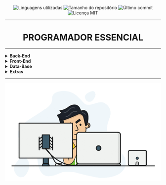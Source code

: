 <p align="center">
    <!-- languages -->
    <img src="https://img.shields.io/github/languages/count/Dev-HideyukiTakahashi/essencial?style=social"
        alt="Linguagens utilizadas">
    <!-- repo size -->
    <img src="https://img.shields.io/github/repo-size/Dev-HideyukiTakahashi/essencial?style=social"
        alt="Tamanho do repositório">
    <!-- last commit -->
    <img src="https://img.shields.io/github/last-commit/Dev-HideyukiTakahashi/essencial?style=social"
        alt="Último commit">
    <!-- licence MIT -->
    <img src="https://img.shields.io/github/license/Dev-HideyukiTakahashi/essencial?style=social" alt="Licença MIT">
</p>
<hr>
<h1 align="center">PROGRAMADOR ESSENCIAL</h1>
<hr>

<details>
    <summary><strong>Back-End</strong></summary>
    <br />
    <div align="left">
<!-- JAVA -->
        <table border=1>
            <tr>
                <th colspan="2">Java</th>
            </tr>
            <tr>
                <th colspan="2"></th>
            </tr>
            <tr>
                <th>Tópico</th>
                <th>Status</th>
            </tr>
            <tr>
                <td align="center">Espaço para tópico já aprendido</td>
                <td align="center">✔️</td>
            </tr>
            <tr>
                <td align="center">Espaço para tópico que está em aprendizado</td>
                <td align="center">👨🏻‍🎓📚</td>
            </tr>
            <tr>
                <td align="center">Espaço para tópico que vou aprender no futuro</td>
                <td align="center">🌱</td>
            </tr>
        </table>
    </div>
</details>

<!-- FRONT-END -->
<details>
    <summary><strong>Front-End</strong></summary>
    <br />
    <div align="left">
        <table border=1>
            <tr>
                <th colspan="2">HTML5</th>
            </tr>
            <tr>
                <th colspan="2"></th>
            </tr>
            <tr>
                <th>Tópico</th>
                <th>Status</th>
            </tr>
            <tr>
                <td align="center">Espaço para tópico já aprendido</td>
                <td align="center">✔️</td>
            </tr>
            <tr>
                <td align="center">Espaço para tópico que está em aprendizado</td>
                <td align="center">👨🏻‍🎓📚</td>
            </tr>
            <tr>
                <td align="center">Espaço para tópico que vou aprender no futuro</td>
                <td align="center">🌱</td>
            </tr>
        </table>
    </div>
</details>

<!-- DATA-BASE -->
<details>
    <summary><strong>Data-Base</strong></summary>
    <br />
    <div align="left">
        <table border=1>
            <tr>
                <th colspan="2">MySQL</th>
            </tr>
            <tr>
                <th colspan="2"></th>
            </tr>
            <tr>
                <th>Tópico</th>
                <th>Status</th>
            </tr>
            <tr>
                <td align="center">Espaço para tópico já aprendido</td>
                <td align="center">✔️</td>
            </tr>
            <tr>
                <td align="center">Espaço para tópico que está em aprendizado</td>
                <td align="center">👨🏻‍🎓📚</td>
            </tr>
            <tr>
                <td align="center">Espaço para tópico que vou aprender no futuro</td>
                <td align="center">🌱</td>
            </tr>
        </table>
    </div>
</details>

<!-- EXTRAS -->
<details>
    <summary><strong>Extras</strong></summary>
    <br />
    <div align="left">
        <details>
            <summary><strong>Git-Github</strong></summary>
            <br />
            <table border=1>            
                <tr>
                    <th colspan="2">Github</th>
                </tr>
                <tr>
                    <th colspan="2"></th>
                </tr>
                <tr>
                    <th>Tópico</th>
                    <th>Status</th>
                </tr>
                <tr>
                    <td align="center"><a href="https://github.com/Dev-HideyukiTakahashi/Essencial/blob/master/pasta_essencial/git_github/Markdown.MD">Markdown</a></td>
                    <td align="center">✔️</td>
                </tr>
                <tr>
                    <td align="center">Git Básico</td>
                    <td align="center">✔️</td>
                </tr>
                <tr>
                    <td align="center">Git Intermediário</td>
                    <td align="center">✔️</td>
                </tr>
                <tr>
                    <td align="center">Github</td>
                    <td align="center">✔️</td>
                </tr>
            </table>
        </details>
        <details>
            <summary><strong>Espaço teste</strong></summary>
            <br />
            <table border=1>            
                <tr>
                    <th colspan="2">Github</th>
                </tr>
                <tr>
                    <th colspan="2"></th>
                </tr>
                <tr>
                    <th>Tópico</th>
                    <th>Status</th>
                </tr>
                <tr>
                    <td align="center">Espaço para tópico já aprendido</td>
                    <td align="center">✔️</td>
                </tr>    
                <tr>
                    <td align="center">Espaço para tópico que está em aprendizado</td>
                    <td align="center">👨🏻‍🎓📚</td>
                </tr>
                <tr>
                    <td align="center">Espaço para tópico que vou aprender no futuro</td>
                    <td align="center">🌱</td>
                </tr>
            </table>
        </details>
        <details>
            <summary><strong>Espaço teste</strong></summary>
            <table border=1>            
                <tr>
                    <th colspan="2">Github</th>
                </tr>
                <tr>
                    <th colspan="2"></th>
                </tr>
                <tr>
                    <th>Tópico</th>
                    <th>Status</th>
                </tr>
                <tr>
                    <td align="center">Espaço para tópico já aprendido</td>
                    <td align="center">✔️</td>
                </tr>    
                <tr>
                    <td align="center">Espaço para tópico que está em aprendizado</td>
                    <td align="center">👨🏻‍🎓📚</td>
                </tr>
                <tr>
                    <td align="center">Espaço para tópico que vou aprender no futuro</td>
                    <td align="center">🌱</td>
                </tr>
            </table>
        </details>        
    </div>
</details>
<hr>
<!--IMAGEM-->
<p align="center">
    <img src="/src/img/programador.gif" alt="programador">
</p>